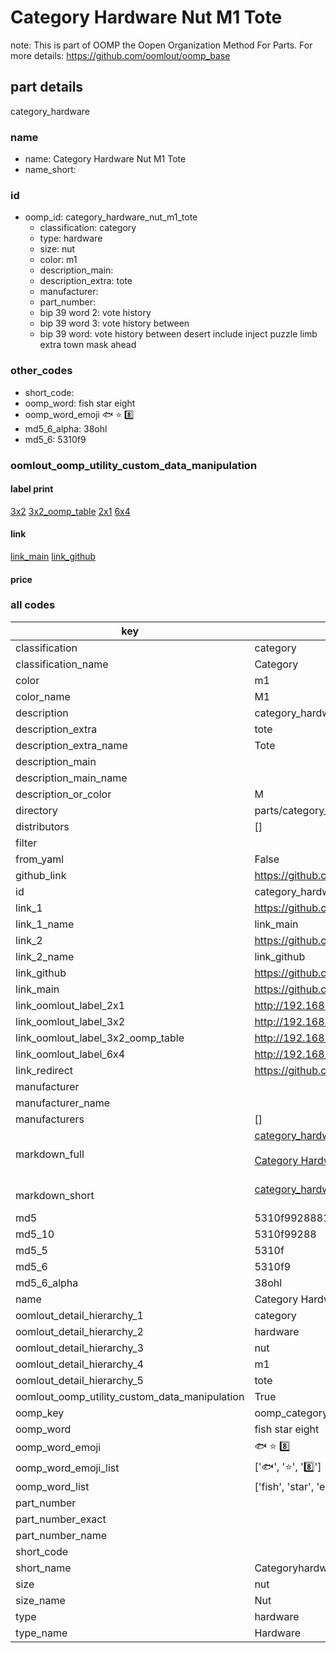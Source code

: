 # Category Hardware Nut M1 Tote  

note: This is part of OOMP the Oopen Organization Method For Parts. For more details: https://github.com/oomlout/oomp_base

##  part details
  



category_hardware



### name
* name: Category Hardware Nut M1 Tote
* name_short: 
### id
* oomp_id: category_hardware_nut_m1_tote
  * classification: category
  * type: hardware
  * size: nut
  * color: m1
  * description_main: 
  * description_extra: tote
  * manufacturer: 
  * part_number: 
  * bip 39 word 2: vote history
  * bip 39 word 3: vote history between
  * bip 39 word: vote history between desert include inject puzzle limb extra town mask ahead

### other_codes
* short_code: 
* oomp_word: fish star eight
* oomp_word_emoji :fish: :star: :eight:
* md5_6_alpha: 38ohl
* md5_6: 5310f9






### oomlout_oomp_utility_custom_data_manipulation
#### label print
[3x2](http://192.168.1.245:1112/?label=oomp%2038ohl)
[3x2_oomp_table](http://192.168.1.108:1112/?label=oomp%2038ohl)
[2x1](http://192.168.1.242:1112/?label=oomp%2038ohl)
[6x4](http://192.168.1.55:1112/?label=oomp%2038ohl)    

#### link

[link_main](https://github.com/oomlout/oomlout_oomp_version_1_messy/tree/main/parts/category_hardware_nut_m1_tote) [link_github](https://github.com/oomlout/oomlout_oomp_version_1_messy/tree/main/parts/category_hardware_nut_m1_tote)                             

#### price







### all codes 
| key | value |  
| --- | --- |  
| classification | category |  
| classification_name | Category |  
| color | m1 |  
| color_name | M1 |  
| description | category_hardware |  
| description_extra | tote |  
| description_extra_name | Tote |  
| description_main |  |  
| description_main_name |  |  
| description_or_color | M  |  
| directory | parts/category_hardware_nut_m1_tote |  
| distributors | [] |  
| filter |  |  
| from_yaml | False |  
| github_link | https://github.com/oomlout/oomlout_oomp_part_src/tree/main/parts/category_hardware_nut_m1_tote |  
| id | category_hardware_nut_m1_tote |  
| link_1 | https://github.com/oomlout/oomlout_oomp_version_1_messy/tree/main/parts/category_hardware_nut_m1_tote |  
| link_1_name | link_main |  
| link_2 | https://github.com/oomlout/oomlout_oomp_version_1_messy/tree/main/parts/category_hardware_nut_m1_tote |  
| link_2_name | link_github |  
| link_github | https://github.com/oomlout/oomlout_oomp_version_1_messy/tree/main/parts/category_hardware_nut_m1_tote |  
| link_main | https://github.com/oomlout/oomlout_oomp_version_1_messy/tree/main/parts/category_hardware_nut_m1_tote |  
| link_oomlout_label_2x1 | http://192.168.1.242:1112/?label=oomp%2038ohl |  
| link_oomlout_label_3x2 | http://192.168.1.245:1112/?label=oomp%2038ohl |  
| link_oomlout_label_3x2_oomp_table | http://192.168.1.108:1112/?label=oomp%2038ohl |  
| link_oomlout_label_6x4 | http://192.168.1.55:1112/?label=oomp%2038ohl |  
| link_redirect | https://github.com/oomlout/oomlout_oomp_version_1_messy/tree/main/parts/category_hardware_nut_m1_tote |  
| manufacturer |  |  
| manufacturer_name |  |  
| manufacturers | [] |  
| markdown_full | [category_hardware_nut_m1_tote](none)<br>[](none)<br>[Category Hardware Nut M1 Tote](none)<br><br> |  
| markdown_short | [category_hardware_nut_m1_tote](none)<br><br> |  
| md5 | 5310f9928881d5ddd03933ba2b5b0faf |  
| md5_10 | 5310f99288 |  
| md5_5 | 5310f |  
| md5_6 | 5310f9 |  
| md5_6_alpha | 38ohl |  
| name | Category Hardware Nut M1 Tote |  
| oomlout_detail_hierarchy_1 | category |  
| oomlout_detail_hierarchy_2 | hardware |  
| oomlout_detail_hierarchy_3 | nut |  
| oomlout_detail_hierarchy_4 | m1 |  
| oomlout_detail_hierarchy_5 | tote |  
| oomlout_oomp_utility_custom_data_manipulation | True |  
| oomp_key | oomp_category_hardware_nut_m1_tote |  
| oomp_word | fish star eight |  
| oomp_word_emoji | :fish: :star: :eight: |  
| oomp_word_emoji_list | [':fish:', ':star:', ':eight:'] |  
| oomp_word_list | ['fish', 'star', 'eight'] |  
| part_number |  |  
| part_number_exact |  |  
| part_number_name |  |  
| short_code |  |  
| short_name | Categoryhardware |  
| size | nut |  
| size_name | Nut |  
| type | hardware |  
| type_name | Hardware |  
